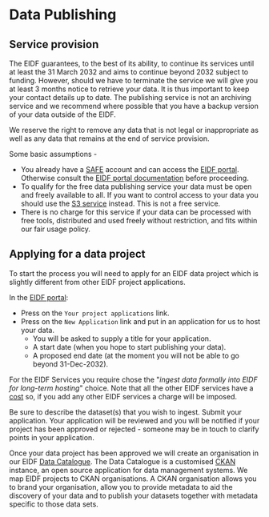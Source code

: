 # Data Publishing

## Service provision

The EIDF guarantees, to the best of its ability, to continue its services until at least the 31 March 2032 and aims to continue beyond 2032 subject to funding. However, should we have to terminate the service we will give you at least 3 months notice to retrieve your data. It is thus important to keep your contact details up to date. The publishing service is not an archiving service and we recommend where possible that you have a backup version of your data outside of the EIDF.

We reserve the right to remove any data that is not legal or inappropriate as well as any data that remains at the end of service provision.

Some basic assumptions - 

* You already have a [SAFE](https://safe.epcc.ed.ac.uk/) account and can access the [EIDF portal](https://portal.eidf.ac.uk/). Otherwise consult the [EIDF portal documentation](../../../access/project/) before proceeding.
* To qualify for the free data publishing service your data must be open and freely available to all. If you want to control access to your data you should use the [S3 service](https://epcced.github.io/eidf-docs/services/s3/) instead. This is not a free service.
* There is no charge for this service if your data can be processed with free tools, distributed and
used freely without restriction, and fits within our fair usage policy.

## Applying for a data project

To start the process you will need to apply for an EIDF data project which is slightly different from other EIDF project applications.  

In the [EIDF portal](https://portal.eidf.ac.uk/):

* Press on the `Your project applications` link. 
* Press on the `New Application` link and put in an application for us to host your data. 
  * You will be asked to supply a title for your application.
  * A start date (when you hope to start publishing your data).
  * A proposed end date (at the moment you will not be able to go beyond 31-Dec-2032).

For the EIDF Services you require chose the "*ingest data formally into EIDF for long-term hosting*" choice. Note that all the other EIDF services have a [cost](https://edinburgh-international-data-facility.ed.ac.uk/access) so, if you add any other EIDF services a charge will be imposed.

Be sure to describe the dataset(s) that you wish to ingest. Submit your application. Your application will be reviewed and you will be notified if your project has been approved or rejected - someone may be in touch to clarify points in your application.

Once your data project has been approved we will create an organisation in our EIDF [Data Catalogue](https://catalogue.eidf.ac.uk). The Data Catalogue is a customised [CKAN](https://ckan.org/) instance, an open source application for data management systems. We map EIDF projects to CKAN organisations. A CKAN organisation allows you to brand your organisation, allow you to provide metadata to aid the discovery of your data and to publish your datasets together with metadata specific to those data sets.

